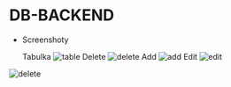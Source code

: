 # DB-BACKEND
- Screenshoty

  Tabulka ![table](https://user-images.githubusercontent.com/81717582/227768915-51d331b9-dacf-4c68-8000-a014bf90c1a0.png)
  Delete ![delete](https://user-images.githubusercontent.com/81717582/227768927-37b49373-ce61-4383-a371-00b220ba8265.png)
  Add ![add](https://user-images.githubusercontent.com/81717582/227768899-5b696ea6-a96f-4bb6-ba72-9ff65f9c6000.png)
  Edit ![edit](https://user-images.githubusercontent.com/81717582/227768914-fe8329f8-02da-4172-a986-2a4cf569fe93.png)

![delete](https://user-images.githubusercontent.com/81717582/227768927-37b49373-ce61-4383-a371-00b220ba8265.png)
